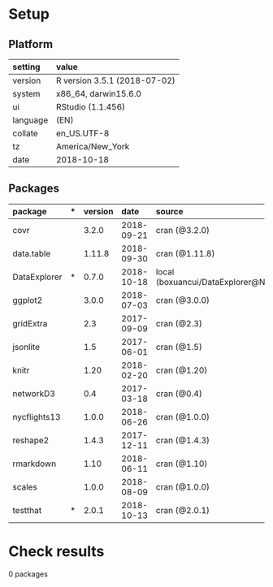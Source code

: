 # Setup

## Platform

|setting  |value                        |
|:--------|:----------------------------|
|version  |R version 3.5.1 (2018-07-02) |
|system   |x86_64, darwin15.6.0         |
|ui       |RStudio (1.1.456)            |
|language |(EN)                         |
|collate  |en_US.UTF-8                  |
|tz       |America/New_York             |
|date     |2018-10-18                   |

## Packages

|package      |*  |version |date       |source                            |
|:------------|:--|:-------|:----------|:---------------------------------|
|covr         |   |3.2.0   |2018-09-21 |cran (@3.2.0)                     |
|data.table   |   |1.11.8  |2018-09-30 |cran (@1.11.8)                    |
|DataExplorer |*  |0.7.0   |2018-10-18 |local (boxuancui/DataExplorer@NA) |
|ggplot2      |   |3.0.0   |2018-07-03 |cran (@3.0.0)                     |
|gridExtra    |   |2.3     |2017-09-09 |cran (@2.3)                       |
|jsonlite     |   |1.5     |2017-06-01 |cran (@1.5)                       |
|knitr        |   |1.20    |2018-02-20 |cran (@1.20)                      |
|networkD3    |   |0.4     |2017-03-18 |cran (@0.4)                       |
|nycflights13 |   |1.0.0   |2018-06-26 |cran (@1.0.0)                     |
|reshape2     |   |1.4.3   |2017-12-11 |cran (@1.4.3)                     |
|rmarkdown    |   |1.10    |2018-06-11 |cran (@1.10)                      |
|scales       |   |1.0.0   |2018-08-09 |cran (@1.0.0)                     |
|testthat     |*  |2.0.1   |2018-10-13 |cran (@2.0.1)                     |

# Check results

0 packages




